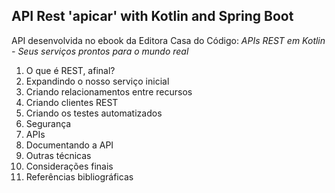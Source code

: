 ## API Rest 'apicar' with Kotlin and Spring Boot
API desenvolvida no ebook da Editora Casa do Código: *APIs REST em Kotlin - Seus serviços prontos para o mundo real*
1. O que é REST, afinal?
2. Expandindo o nosso serviço inicial
3. Criando relacionamentos entre recursos
4. Criando clientes REST
5. Criando os testes automatizados
6. Segurança
7. APIs
8. Documentando a API
9. Outras técnicas
10. Considerações finais
11. Referências bibliográficas

